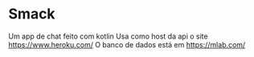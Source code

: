 # Smack

Um app de chat feito com kotlin
Usa como host da api o site https://www.heroku.com/
O banco de dados está em https://mlab.com/

